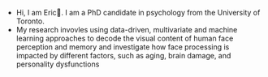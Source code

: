 - Hi, I am Eric👋. I am a PhD candidate in psychology from the University of Toronto. 
- My research invovles using data-driven, multivariate and machine learning approaches to decode the visual content of human face perception and memory and investigate how face processing is impacted by different factors, such as aging, brain damage, and personality dysfunctions

<!---
EricCHChang/EricCHChang is a ✨ special ✨ repository because its `README.md` (this file) appears on your GitHub profile.
You can click the Preview link to take a look at your changes.
--->
